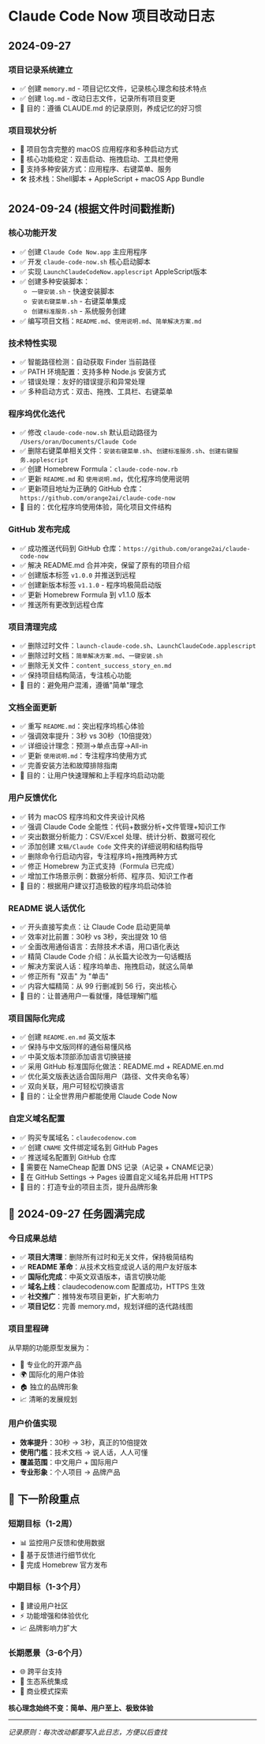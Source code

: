 # Claude Code Now 项目改动日志

## 2024-09-27
### 项目记录系统建立
- ✅ 创建 `memory.md` - 项目记忆文件，记录核心理念和技术特点
- ✅ 创建 `log.md` - 改动日志文件，记录所有项目变更
- 📝 目的：遵循 CLAUDE.md 的记录原则，养成记忆的好习惯

### 项目现状分析
- 📂 项目包含完整的 macOS 应用程序和多种启动方式
- 🎯 核心功能稳定：双击启动、拖拽启动、工具栏使用
- 📱 支持多种安装方式：应用程序、右键菜单、服务
- 🛠 技术栈：Shell脚本 + AppleScript + macOS App Bundle

## 2024-09-24 (根据文件时间戳推断)
### 核心功能开发
- ✅ 创建 `Claude Code Now.app` 主应用程序
- ✅ 开发 `claude-code-now.sh` 核心启动脚本
- ✅ 实现 `LaunchClaudeCodeNow.applescript` AppleScript版本
- ✅ 创建多种安装脚本：
  - `一键安装.sh` - 快速安装脚本
  - `安装右键菜单.sh` - 右键菜单集成
  - `创建标准服务.sh` - 系统服务创建
- ✅ 编写项目文档：`README.md`、`使用说明.md`、`简单解决方案.md`

### 技术特性实现
- ✅ 智能路径检测：自动获取 Finder 当前路径
- ✅ PATH 环境配置：支持多种 Node.js 安装方式
- ✅ 错误处理：友好的错误提示和异常处理
- ✅ 多种启动方式：双击、拖拽、工具栏、右键菜单

### 程序坞优化迭代
- ✅ 修改 `claude-code-now.sh` 默认启动路径为 `/Users/oran/Documents/Claude Code`
- ✅ 删除右键菜单相关文件：`安装右键菜单.sh`、`创建标准服务.sh`、`创建右键服务.applescript`
- ✅ 创建 Homebrew Formula：`claude-code-now.rb`
- ✅ 更新 `README.md` 和 `使用说明.md`，优化程序坞使用说明
- ✅ 更新项目地址为正确的 GitHub 仓库：`https://github.com/orange2ai/claude-code-now`
- 📝 目的：优化程序坞使用体验，简化项目文件结构

### GitHub 发布完成
- ✅ 成功推送代码到 GitHub 仓库：`https://github.com/orange2ai/claude-code-now`
- ✅ 解决 README.md 合并冲突，保留了原有的项目介绍
- ✅ 创建版本标签 `v1.0.0` 并推送到远程
- ✅ 创建新版本标签 `v1.1.0` - 程序坞极简启动版
- ✅ 更新 Homebrew Formula 到 v1.1.0 版本
- ✅ 推送所有更改到远程仓库

### 项目清理完成
- ✅ 删除过时文件：`launch-claude-code.sh`、`LaunchClaudeCode.applescript`
- ✅ 删除过时文档：`简单解决方案.md`、`一键安装.sh`
- ✅ 删除无关文件：`content_success_story_en.md`
- ✅ 保持项目结构简洁，专注核心功能
- 📝 目的：避免用户混淆，遵循"简单"理念

### 文档全面更新
- ✅ 重写 `README.md`：突出程序坞核心体验
- ✅ 强调效率提升：3秒 vs 30秒（10倍提效）
- ✅ 详细设计理念：预测→单点击穿→All-in
- ✅ 更新 `使用说明.md`：专注程序坞使用方式
- ✅ 完善安装方法和故障排除指南
- 📝 目的：让用户快速理解和上手程序坞启动功能

### 用户反馈优化
- ✅ 转为 macOS 程序坞和文件夹设计风格
- ✅ 强调 Claude Code 全能性：代码+数据分析+文件管理+知识工作
- ✅ 突出数据分析能力：CSV/Excel 处理、统计分析、数据可视化
- ✅ 添加创建 `文稿/Claude Code` 文件夹的详细说明和结构指导
- ✅ 删除命令行启动内容，专注程序坞+拖拽两种方式
- ✅ 修正 Homebrew 为正式支持（Formula 已完成）
- ✅ 增加工作场景示例：数据分析师、程序员、知识工作者
- 📝 目的：根据用户建议打造极致的程序坞启动体验

### README 说人话优化
- ✅ 开头直接写卖点：让 Claude Code 启动更简单
- ✅ 效率对比前置：30秒 vs 3秒，突出提效 10 倍
- ✅ 全面改用通俗语言：去除技术术语，用口语化表达
- ✅ 精简 Claude Code 介绍：从长篇大论改为一句话概括
- ✅ 解决方案说人话：程序坞单击、拖拽启动，就这么简单
- ✅ 修正所有 "双击" 为 "单击"
- ✅ 内容大幅精简：从 99 行删减到 56 行，突出核心
- 📝 目的：让普通用户一看就懂，降低理解门槛

### 项目国际化完成
- ✅ 创建 `README.en.md` 英文版本
- ✅ 保持与中文版同样的通俗易懂风格
- ✅ 中英文版本顶部添加语言切换链接
- ✅ 采用 GitHub 标准国际化做法：README.md + README.en.md
- ✅ 优化英文版表达适合国际用户（路径、文件夹命名等）
- ✅ 双向关联，用户可轻松切换语言
- 📝 目的：让全世界用户都能使用 Claude Code Now

### 自定义域名配置
- ✅ 购买专属域名：`claudecodenow.com`
- ✅ 创建 `CNAME` 文件绑定域名到 GitHub Pages
- ✅ 推送域名配置到 GitHub 仓库
- 🔄 需要在 NameCheap 配置 DNS 记录（A记录 + CNAME记录）
- 🔄 在 GitHub Settings → Pages 设置自定义域名并启用 HTTPS
- 📝 目的：打造专业的项目主页，提升品牌形象

## 🎉 2024-09-27 任务圆满完成

### 今日成果总结
- ✅ **项目大清理**：删除所有过时和无关文件，保持极简结构
- ✅ **README 革命**：从技术文档变成说人话的用户友好版本
- ✅ **国际化完成**：中英文双语版本，语言切换功能
- ✅ **域名上线**：claudecodenow.com 配置成功，HTTPS 生效
- ✅ **社交推广**：推特发布项目更新，扩大影响力
- ✅ **项目记忆**：完善 memory.md，规划详细的迭代路线图

### 项目里程碑
从早期的功能原型发展为：
- 🌟 专业化的开源产品
- 🌍 国际化的用户体验
- 🏠 独立的品牌形象
- 📈 清晰的发展规划

### 用户价值实现
- **效率提升**：30秒 → 3秒，真正的10倍提效
- **使用门槛**：技术文档 → 说人话，人人可懂
- **覆盖范围**：中文用户 + 国际用户
- **专业形象**：个人项目 → 品牌产品

## 🚀 下一阶段重点

### 短期目标（1-2周）
- 📊 监控用户反馈和使用数据
- 🔧 基于反馈进行细节优化
- 🍺 完成 Homebrew 官方发布

### 中期目标（1-3个月）
- 👥 建设用户社区
- ⚡ 功能增强和体验优化
- 📈 品牌影响力扩大

### 长期愿景（3-6个月）
- 🌐 跨平台支持
- 🔗 生态系统集成
- 💼 商业模式探索

**核心理念始终不变：简单、用户至上、极致体验**

---
*记录原则：每次改动都要写入此日志，方便以后查找*